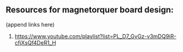 <h2>Resources for magnetorquer board design:</h2>

(append links here)

1. https://www.youtube.com/playlist?list=PL_D7_GvGz-v3mDQ9iR-cfjXsQf4DeR1_H
